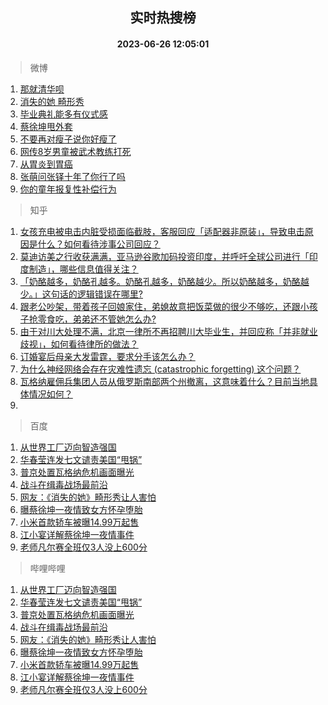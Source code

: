<div align="center"><h2>实时热搜榜</h2><h4>2023-06-26 12:05:01</h4></div>

> 微博  

1. [那就清华呗](https://s.weibo.com/weibo?q=%23%E9%82%A3%E5%B0%B1%E6%B8%85%E5%8D%8E%E5%91%97%23&t=31&band_rank=1&Refer=top)<br />
2. [消失的她 畸形秀](https://s.weibo.com/weibo?q=%E6%B6%88%E5%A4%B1%E7%9A%84%E5%A5%B9%20%E7%95%B8%E5%BD%A2%E7%A7%80&t=31&band_rank=2&Refer=top)<br />
3. [毕业典礼能多有仪式感](https://s.weibo.com/weibo?q=%23%E6%AF%95%E4%B8%9A%E5%85%B8%E7%A4%BC%E8%83%BD%E5%A4%9A%E6%9C%89%E4%BB%AA%E5%BC%8F%E6%84%9F%23&t=31&band_rank=3&Refer=top)<br />
4. [蔡徐坤甩外套](https://s.weibo.com/weibo?q=%23%E8%94%A1%E5%BE%90%E5%9D%A4%E7%94%A9%E5%A4%96%E5%A5%97%23&t=31&band_rank=4&Refer=top)<br />
5. [不要再对瘦子说你好瘦了](https://s.weibo.com/weibo?q=%23%E4%B8%8D%E8%A6%81%E5%86%8D%E5%AF%B9%E7%98%A6%E5%AD%90%E8%AF%B4%E4%BD%A0%E5%A5%BD%E7%98%A6%E4%BA%86%23&t=31&band_rank=5&Refer=top)<br />
6. [网传8岁男童被武术教练打死](https://s.weibo.com/weibo?q=%23%E7%BD%91%E4%BC%A08%E5%B2%81%E7%94%B7%E7%AB%A5%E8%A2%AB%E6%AD%A6%E6%9C%AF%E6%95%99%E7%BB%83%E6%89%93%E6%AD%BB%23&t=31&band_rank=6&Refer=top)<br />
7. [从胃炎到胃癌](https://s.weibo.com/weibo?q=%E4%BB%8E%E8%83%83%E7%82%8E%E5%88%B0%E8%83%83%E7%99%8C&t=31&band_rank=7&Refer=top)<br />
8. [张萌问张铎十年了你行了吗](https://s.weibo.com/weibo?q=%23%E5%BC%A0%E8%90%8C%E9%97%AE%E5%BC%A0%E9%93%8E%E5%8D%81%E5%B9%B4%E4%BA%86%E4%BD%A0%E8%A1%8C%E4%BA%86%E5%90%97%23&t=31&band_rank=8&Refer=top)<br />
9. [你的童年报复性补偿行为](https://s.weibo.com/weibo?q=%23%E4%BD%A0%E7%9A%84%E7%AB%A5%E5%B9%B4%E6%8A%A5%E5%A4%8D%E6%80%A7%E8%A1%A5%E5%81%BF%E8%A1%8C%E4%B8%BA%23&t=31&band_rank=9&Refer=top)<br />

> 知乎  

1. [女孩充电被电击内脏受损面临截肢，客服回应「适配器非原装」，导致电击原因是什么？如何看待涉事公司回应？](https://www.zhihu.com/question/608412173)<br />
2. [莫迪访美之行收获满满，亚马逊谷歌加码投资印度，并呼吁全球公司进行「印度制造」，哪些信息值得关注？](https://www.zhihu.com/question/608567391)<br />
3. [「奶酪越多，奶酪孔越多。奶酪孔越多，奶酪越少。所以奶酪越多，奶酪越少。」这句话的逻辑错误在哪里?](https://www.zhihu.com/question/526941332)<br />
4. [跟老公吵架，带着孩子回娘家住，弟媳故意把饭菜做的很少不够吃，还跟小孩子抢零食吃，弟弟还不管她怎么办?](https://www.zhihu.com/question/607614275)<br />
5. [由于对川大处理不满，北京一律所不再招聘川大毕业生，并回应称「并非就业歧视」，如何看待律所的做法？](https://www.zhihu.com/question/608664630)<br />
6. [订婚宴后母亲大发雷霆，要求分手该怎么办？](https://www.zhihu.com/question/608274088)<br />
7. [为什么神经网络会存在灾难性遗忘 (catastrophic forgetting) 这个问题？](https://www.zhihu.com/question/265056068)<br />
8. [瓦格纳雇佣兵集团人员从俄罗斯南部两个州撤离，这意味着什么？目前当地具体情况如何？](https://www.zhihu.com/question/608666410)<br />
9. []()<br />

> 百度  

1. [从世界工厂迈向智造强国](https://www.baidu.com/s?wd=%E4%BB%8E%E4%B8%96%E7%95%8C%E5%B7%A5%E5%8E%82%E8%BF%88%E5%90%91%E6%99%BA%E9%80%A0%E5%BC%BA%E5%9B%BD&sa=fyb_news&rsv_dl=fyb_news)<br />
2. [华春莹连发七文谴责美国“甩锅”](https://www.baidu.com/s?wd=%E5%8D%8E%E6%98%A5%E8%8E%B9%E8%BF%9E%E5%8F%91%E4%B8%83%E6%96%87%E8%B0%B4%E8%B4%A3%E7%BE%8E%E5%9B%BD%E2%80%9C%E7%94%A9%E9%94%85%E2%80%9D&sa=fyb_news&rsv_dl=fyb_news)<br />
3. [普京处置瓦格纳危机画面曝光](https://www.baidu.com/s?wd=%E6%99%AE%E4%BA%AC%E5%A4%84%E7%BD%AE%E7%93%A6%E6%A0%BC%E7%BA%B3%E5%8D%B1%E6%9C%BA%E7%94%BB%E9%9D%A2%E6%9B%9D%E5%85%89&sa=fyb_news&rsv_dl=fyb_news)<br />
4. [战斗在缉毒战场最前沿](https://www.baidu.com/s?wd=%E6%88%98%E6%96%97%E5%9C%A8%E7%BC%89%E6%AF%92%E6%88%98%E5%9C%BA%E6%9C%80%E5%89%8D%E6%B2%BF&sa=fyb_news&rsv_dl=fyb_news)<br />
5. [网友：《消失的她》畸形秀让人害怕](https://www.baidu.com/s?wd=%E7%BD%91%E5%8F%8B%EF%BC%9A%E3%80%8A%E6%B6%88%E5%A4%B1%E7%9A%84%E5%A5%B9%E3%80%8B%E7%95%B8%E5%BD%A2%E7%A7%80%E8%AE%A9%E4%BA%BA%E5%AE%B3%E6%80%95&sa=fyb_news&rsv_dl=fyb_news)<br />
6. [曝蔡徐坤一夜情致女方怀孕堕胎](https://www.baidu.com/s?wd=%E6%9B%9D%E8%94%A1%E5%BE%90%E5%9D%A4%E4%B8%80%E5%A4%9C%E6%83%85%E8%87%B4%E5%A5%B3%E6%96%B9%E6%80%80%E5%AD%95%E5%A0%95%E8%83%8E&sa=fyb_news&rsv_dl=fyb_news)<br />
7. [小米首款轿车被曝14.99万起售](https://www.baidu.com/s?wd=%E5%B0%8F%E7%B1%B3%E9%A6%96%E6%AC%BE%E8%BD%BF%E8%BD%A6%E8%A2%AB%E6%9B%9D14.99%E4%B8%87%E8%B5%B7%E5%94%AE&sa=fyb_news&rsv_dl=fyb_news)<br />
8. [江小宴详解蔡徐坤一夜情事件](https://www.baidu.com/s?wd=%E6%B1%9F%E5%B0%8F%E5%AE%B4%E8%AF%A6%E8%A7%A3%E8%94%A1%E5%BE%90%E5%9D%A4%E4%B8%80%E5%A4%9C%E6%83%85%E4%BA%8B%E4%BB%B6&sa=fyb_news&rsv_dl=fyb_news)<br />
9. [老师凡尔赛全班仅3人没上600分](https://www.baidu.com/s?wd=%E8%80%81%E5%B8%88%E5%87%A1%E5%B0%94%E8%B5%9B%E5%85%A8%E7%8F%AD%E4%BB%853%E4%BA%BA%E6%B2%A1%E4%B8%8A600%E5%88%86&sa=fyb_news&rsv_dl=fyb_news)<br />

> 哔哩哔哩  

1. [从世界工厂迈向智造强国](https://www.baidu.com/s?wd=%E4%BB%8E%E4%B8%96%E7%95%8C%E5%B7%A5%E5%8E%82%E8%BF%88%E5%90%91%E6%99%BA%E9%80%A0%E5%BC%BA%E5%9B%BD&sa=fyb_news&rsv_dl=fyb_news)<br />
2. [华春莹连发七文谴责美国“甩锅”](https://www.baidu.com/s?wd=%E5%8D%8E%E6%98%A5%E8%8E%B9%E8%BF%9E%E5%8F%91%E4%B8%83%E6%96%87%E8%B0%B4%E8%B4%A3%E7%BE%8E%E5%9B%BD%E2%80%9C%E7%94%A9%E9%94%85%E2%80%9D&sa=fyb_news&rsv_dl=fyb_news)<br />
3. [普京处置瓦格纳危机画面曝光](https://www.baidu.com/s?wd=%E6%99%AE%E4%BA%AC%E5%A4%84%E7%BD%AE%E7%93%A6%E6%A0%BC%E7%BA%B3%E5%8D%B1%E6%9C%BA%E7%94%BB%E9%9D%A2%E6%9B%9D%E5%85%89&sa=fyb_news&rsv_dl=fyb_news)<br />
4. [战斗在缉毒战场最前沿](https://www.baidu.com/s?wd=%E6%88%98%E6%96%97%E5%9C%A8%E7%BC%89%E6%AF%92%E6%88%98%E5%9C%BA%E6%9C%80%E5%89%8D%E6%B2%BF&sa=fyb_news&rsv_dl=fyb_news)<br />
5. [网友：《消失的她》畸形秀让人害怕](https://www.baidu.com/s?wd=%E7%BD%91%E5%8F%8B%EF%BC%9A%E3%80%8A%E6%B6%88%E5%A4%B1%E7%9A%84%E5%A5%B9%E3%80%8B%E7%95%B8%E5%BD%A2%E7%A7%80%E8%AE%A9%E4%BA%BA%E5%AE%B3%E6%80%95&sa=fyb_news&rsv_dl=fyb_news)<br />
6. [曝蔡徐坤一夜情致女方怀孕堕胎](https://www.baidu.com/s?wd=%E6%9B%9D%E8%94%A1%E5%BE%90%E5%9D%A4%E4%B8%80%E5%A4%9C%E6%83%85%E8%87%B4%E5%A5%B3%E6%96%B9%E6%80%80%E5%AD%95%E5%A0%95%E8%83%8E&sa=fyb_news&rsv_dl=fyb_news)<br />
7. [小米首款轿车被曝14.99万起售](https://www.baidu.com/s?wd=%E5%B0%8F%E7%B1%B3%E9%A6%96%E6%AC%BE%E8%BD%BF%E8%BD%A6%E8%A2%AB%E6%9B%9D14.99%E4%B8%87%E8%B5%B7%E5%94%AE&sa=fyb_news&rsv_dl=fyb_news)<br />
8. [江小宴详解蔡徐坤一夜情事件](https://www.baidu.com/s?wd=%E6%B1%9F%E5%B0%8F%E5%AE%B4%E8%AF%A6%E8%A7%A3%E8%94%A1%E5%BE%90%E5%9D%A4%E4%B8%80%E5%A4%9C%E6%83%85%E4%BA%8B%E4%BB%B6&sa=fyb_news&rsv_dl=fyb_news)<br />
9. [老师凡尔赛全班仅3人没上600分](https://www.baidu.com/s?wd=%E8%80%81%E5%B8%88%E5%87%A1%E5%B0%94%E8%B5%9B%E5%85%A8%E7%8F%AD%E4%BB%853%E4%BA%BA%E6%B2%A1%E4%B8%8A600%E5%88%86&sa=fyb_news&rsv_dl=fyb_news)<br />
